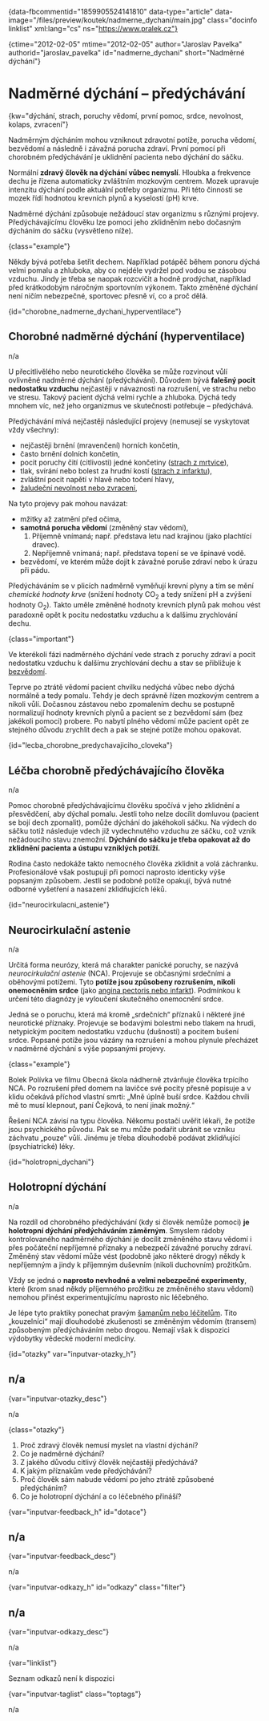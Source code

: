 
{data-fbcommentid="1859905524141810" data-type="article" data-image="/files/preview/koutek/nadmerne_dychani/main.jpg" class="docinfo linklist" xml:lang="cs" ns="https://www.pralek.cz"}

{ctime="2012-02-05" mtime="2012-02-05" author="Jaroslav Pavelka" authorid="jaroslav\_pavelka" id="nadmerne\_dychani" short="Nadměrné dýchání"}

# Nadměrné dýchání – předýchávání

<!-- generated attribute kw by user_udpatekw.sh on 2020-04-26, do not edit -->

{kw="dýchání, strach, poruchy vědomí, první pomoc, srdce, nevolnost, kolaps, zvracení"}

Nadměrným dýcháním mohou vzniknout zdravotní potíže, porucha vědomí, bezvědomí a následně i závažná porucha zdraví. První pomocí při chorobném předýchávání je uklidnění pacienta nebo dýchání do sáčku.

Normální **zdravý člověk na dýchání vůbec nemyslí**. Hloubka a frekvence dechu je řízena automaticky zvláštním mozkovým centrem. Mozek upravuje intenzitu dýchání podle aktuální potřeby organizmu. Při této činnosti se mozek řídí hodnotou krevních plynů a kyselostí (pH) krve.

Nadměrné dýchání způsobuje nežádoucí stav organizmu s různými projevy. Předýchávajícímu člověku lze pomoci jeho zklidněním nebo dočasným dýcháním do sáčku (vysvětleno níže).

{class="example"}

Někdy bývá potřeba šetřit dechem. Například potápěč během ponoru dýchá velmi pomalu a zhluboka, aby co nejdéle vydržel pod vodou se zásobou vzduchu. Jindy je třeba se naopak rozcvičit a hodně prodýchat, například před krátkodobým náročným sportovním výkonem. Takto změněné dýchání není ničím nebezpečné, sportovec přesně ví, co a proč dělá.

{id="chorobne\_nadmerne\_dychani_hyperventilace"}

## Chorobné nadměrné dýchání (hyperventilace)

n/a

U přecitlivělého nebo neurotického člověka se může rozvinout vůlí ovlivněné nadměrné dýchání (předýchávání). Důvodem bývá **falešný pocit nedostatku vzduchu** nejčastěji v návaznosti na rozrušení, ve strachu nebo ve stresu. Takový pacient dýchá velmi rychle a zhluboka. Dýchá tedy mnohem víc, než jeho organizmus ve skutečnosti potřebuje – předýchává.

Předýchávání mívá nejčastěji následující projevy (nemusejí se vyskytovat vždy všechny):

  * nejčastěji brnění (mravenčení) horních končetin,
  * často brnění dolních končetin,
  * pocit poruchy čití (citlivosti) jedné končetiny ([strach z mrtvice][1]),
  * tlak, svírání nebo bolest za hrudní kostí ([strach z infarktu][2]),
  * zvláštní pocit napětí v hlavě nebo točení hlavy,
  * [žaludeční nevolnost nebo zvracení][3],

Na tyto projevy pak mohou navázat:

  * mžitky až zatmění před očima,
  * **samotná porucha vědomí** (změněný stav vědomí), 
      1. Příjemně vnímaná; např. představa letu nad krajinou (jako plachtící dravec).
      2. Nepříjemně vnímaná; např. představa topení se ve špinavé vodě.
  * bezvědomí, ve kterém může dojít k závažné poruše zdraví nebo k úrazu při pádu.

Předýcháváním se v plicích nadměrně vyměňují krevní plyny a tím se mění _chemické hodnoty krve_ (snížení hodnoty CO<sub>2</sub> a tedy snížení pH a zvýšení hodnoty O<sub>2</sub>). Takto uměle změněné hodnoty krevních plynů pak mohou vést paradoxně opět k pocitu nedostatku vzduchu a k dalšímu zrychlování dechu.

{class="important"}

Ve kterékoli fázi nadměrného dýchání vede strach z poruchy zdraví a pocit nedostatku vzduchu k dalšímu zrychlování dechu a stav se přibližuje k [bezvědomí][4].

Teprve po ztrátě vědomí pacient chvilku nedýchá vůbec nebo dýchá normálně a tedy pomalu. Tehdy je dech správně řízen mozkovým centrem a nikoli vůlí. Dočasnou zástavou nebo zpomalením dechu se postupně normalizují hodnoty krevních plynů a pacient se z bezvědomí sám (bez jakékoli pomoci) probere. Po nabytí plného vědomí může pacient opět ze stejného důvodu zrychlit dech a pak se stejné potíže mohou opakovat.

{id="lecba\_chorobne\_predychavajiciho_cloveka"}

## Léčba chorobně předýchávajícího člověka

n/a

Pomoc chorobně předýchávajícímu člověku spočívá v jeho zklidnění a přesvědčení, aby dýchal pomalu. Jestli toho nelze docílit domluvou (pacient se bojí dech zpomalit), pomůže dýchání do jakéhokoli sáčku. Na výdech do sáčku totiž následuje vdech již vydechnutého vzduchu ze sáčku, což vznik nežádoucího stavu znemožní. **Dýchání do sáčku je třeba opakovat až do zklidnění pacienta a ústupu vzniklých potíží.**

Rodina často nedokáže takto nemocného člověka zklidnit a volá záchranku. Profesionálové však postupují při pomoci naprosto identicky výše popsaným způsobem. Jestli se podobné potíže opakují, bývá nutné odborné vyšetření a nasazení zklidňujících léků.

{id="neurocirkulacni_astenie"}

## Neurocirkulační astenie

n/a

Určitá forma neurózy, která má charakter panické poruchy, se nazývá _neurocirkulační astenie_ (NCA). Projevuje se občasnými srdečními a oběhovými potížemi. Tyto **potíže jsou způsobeny rozrušením, nikoli onemocněním srdce** (jako [angina pectoris nebo infarkt][2]). Podmínkou k určení této diagnózy je vyloučení skutečného onemocnění srdce.

Jedná se o poruchu, která má kromě „srdečních“ příznaků i některé jiné neurotické příznaky. Projevuje se bodavými bolestmi nebo tlakem na hrudi, netypickým pocitem nedostatku vzduchu (dušností) a pocitem bušení srdce. Popsané potíže jsou vázány na rozrušení a mohou plynule přecházet v nadměrné dýchání s výše popsanými projevy.

{class="example"}

Bolek Polívka ve filmu Obecná škola nádherně ztvárňuje člověka trpícího NCA. Po rozrušení před domem na lavičce své pocity přesně popisuje a v klidu očekává příchod vlastní smrti: „Mně úplně buší srdce. Každou chvíli mě to musí klepnout, paní Čejková, to není jinak možný.“

Řešení NCA závisí na typu člověka. Někomu postačí uvěřit lékaři, že potíže jsou psychického původu. Pak se mu může podařit ubránit se vzniku záchvatu „pouze“ vůlí. Jinému je třeba dlouhodobě podávat zklidňující (psychiatrické) léky.

{id="holotropni_dychani"}

## Holotropní dýchání

n/a

Na rozdíl od chorobného předýchávání (kdy si člověk nemůže pomoci) **je holotropní dýchání předýcháváním záměrným**. Smyslem rádoby kontrolovaného nadměrného dýchání je docílit změněného stavu vědomí i přes počáteční nepříjemné příznaky a nebezpečí závažné poruchy zdraví. Změněný stav vědomí může vést (podobně jako některé drogy) někdy k nepříjemným a jindy k příjemným duševním (nikoli duchovním) prožitkům.

Vždy se jedná o **naprosto nevhodné a velmi nebezpečné experimenty**, které (krom snad někdy příjemného prožitku ze změněného stavu vědomí) nemohou přinést experimentujícímu naprosto nic léčebného.

Je lépe tyto praktiky ponechat pravým [šamanům nebo léčitelům][5]. Tito „kouzelníci“ mají dlouhodobé zkušenosti se změněným vědomím (transem) způsobeným předýcháváním nebo drogou. Nemají však k dispozici výdobytky vědecké moderní medicíny.

{id="otazky" var="inputvar-otazky_h"}

## n/a

{var="inputvar-otazky_desc"}

n/a

{class="otazky"}

  1. Proč zdravý člověk nemusí myslet na vlastní dýchání?
  2. Co je nadměrné dýchání?
  3. Z jakého důvodu citlivý člověk nejčastěji předýchává?
  4. K jakým příznakům vede předýchávání?
  5. Proč člověk sám nabude vědomí po jeho ztrátě způsobené předýcháním?
  6. Co je holotropní dýchání a co léčebného přináší?

{var="inputvar-feedback_h" id="dotace"}

## n/a

{var="inputvar-feedback_desc"}

n/a

{var="inputvar-odkazy_h" id="odkazy" class="filter"}

## n/a

{var="inputvar-odkazy_desc"}

n/a

{var="linklist"}

Seznam odkazů není k dispozici

{var="inputvar-taglist" class="toptags"}

n/a

 [1]: iktus
 [2]: srdecni_infarkt
 [3]: funkcni_poruchy_traveni
 [4]: mdloba_neboli_kolaps
 [5]: doktor_nebo_lecitel

